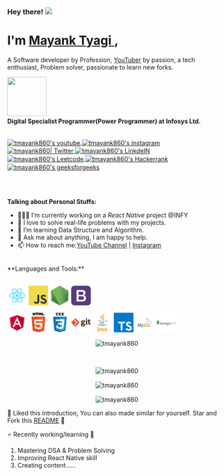 ### Hey there! <img src="https://user-images.githubusercontent.com/5679180/79618120-0daffb80-80be-11ea-819e-d2b0fa904d07.gif" width="27px">

# I'm <a align="center" href="https://tmayank860.github.io/MayankTyagi/"  target="_blank">Mayank Tyagi </a>,
A Software developer by Profession, <a href="http://youtube.com/mayanktyagi/" target="_blank">YouTuber</a> by passion, a tech enthusiast, Problem solver, passionate to learn new forks.

<img src="https://media.giphy.com/media/D0EjguuQzYr9m/giphy.gif" width="90px" height="90px"><br/><b>Digital Specialist Programmer(Power Programmer) at Infosys Ltd.</b>

<br/>
<a href="http://youtube.com/mayanktyagi/" target="_blank"> 
   <img align="center" alt="tmayank860's youtube" width="35px" src="https://cdn.jsdelivr.net/npm/simple-icons@v3/icons/youtube.svg" />
</a>
<a href="https://www.instagram.com/the_cs_guy_/" target="_blank"> 
   <img align="center" alt="tmayank860's instagram" width="35px" src="https://cdn.jsdelivr.net/npm/simple-icons@v3/icons/instagram.svg" />
</a>
<a href="https://twitter.com/tmayank860" target="_blank">
  <img align="center" alt="tmayank860| Twitter" width="22px" src="https://cdn.jsdelivr.net/npm/simple-icons@v3/icons/twitter.svg" />
</a> 
<a href="https://www.linkedin.com/in/tmayank860/" target="_blank">
  <img align="center" alt="tmayank860's LinkdeIN" width="35px" src="https://cdn.jsdelivr.net/npm/simple-icons@v3/icons/linkedin.svg" />
</a>

<a href="https://leetcode.com/tmayank860/" target="_blank">
  <img align="center" alt="tmayank860's Leetcode" width="22px" src="https://cdn.jsdelivr.net/npm/simple-icons@v3/icons/leetcode.svg" />
</a> 
<a href="https://www.hackerrank.com/tmayank860?hr_r=1" target="_blank"> 
   <img align="center" alt="tmayank860's Hackerrank" width="35px" src="https://cdn.jsdelivr.net/npm/simple-icons@v3/icons/hackerrank.svg" />
</a>
<a href="https://auth.geeksforgeeks.org/user/tmayank860/practice/" target="_blank"> 
   <img align="center" alt="tmayank860's geeksforgeeks" width="35px" src="https://cdn.jsdelivr.net/npm/simple-icons@v3/icons/geeksforgeeks.svg" />
</a>



<br><br>


<!--   <img align="right" alt="GIF" src="https://media.giphy.com/media/VTtANKl0beDFQRLDTh/giphy.gif" /> -->
  
**Talking about Personal Stuffs:**



- 👨🏻‍💻 I’m currently working on a <em>React Native</em> project @INFY
- 🌱 I love to solve real-life problems with my projects.
- 🤔 I’m learning Data Structure and Algorithm.
- 💬 Ask me about anything, I am happy to help.
- 📫 How to reach me:<a href="http://youtube.com/mayanktyagi/" target="_blank">YouTube Channel</a> |  <a href="https://www.instagram.com/the_cs_guy_/" target="_blank">Instagram</a>
<br>
**Languages and Tools:**
<br>
<br>

<code><img height="45" src="https://raw.githubusercontent.com/github/explore/80688e429a7d4ef2fca1e82350fe8e3517d3494d/topics/react/react.png"></code>
<code><img height="45" src="https://raw.githubusercontent.com/github/explore/80688e429a7d4ef2fca1e82350fe8e3517d3494d/topics/javascript/javascript.png"></code>
<code><img height="45" src="https://raw.githubusercontent.com/github/explore/80688e429a7d4ef2fca1e82350fe8e3517d3494d/topics/nodejs/nodejs.png"></code>
<code><img height="45" src="https://raw.githubusercontent.com/github/explore/80688e429a7d4ef2fca1e82350fe8e3517d3494d/topics/bootstrap/bootstrap.png"></code>

<code><img height="45" src="https://raw.githubusercontent.com/github/explore/80688e429a7d4ef2fca1e82350fe8e3517d3494d/topics/angular/angular.png"></code>
<code><img height="45" src="https://raw.githubusercontent.com/github/explore/80688e429a7d4ef2fca1e82350fe8e3517d3494d/topics/html/html.png"></code>
<code><img height="45" src="https://raw.githubusercontent.com/github/explore/80688e429a7d4ef2fca1e82350fe8e3517d3494d/topics/css/css.png"></code>
<code><img height="45" src="https://raw.githubusercontent.com/github/explore/80688e429a7d4ef2fca1e82350fe8e3517d3494d/topics/git/git.png"></code>
<code><img height="45" src="https://raw.githubusercontent.com/github/explore/80688e429a7d4ef2fca1e82350fe8e3517d3494d/topics/java/java.png"></code>
<code><img height="45" src="https://raw.githubusercontent.com/github/explore/80688e429a7d4ef2fca1e82350fe8e3517d3494d/topics/typescript/typescript.png"></code>
<code><img height="45" src="https://raw.githubusercontent.com/github/explore/80688e429a7d4ef2fca1e82350fe8e3517d3494d/topics/mysql/mysql.png"></code>
<code><img height="45" src="https://raw.githubusercontent.com/github/explore/80688e429a7d4ef2fca1e82350fe8e3517d3494d/topics/mongodb/mongodb.png"></code>
<br>

<p align="center"> <img src="https://komarev.com/ghpvc/?username=tmayank860" alt="tmayank860" /> </p>
 
 <br>
<!-- <img src="https://github-readme-stats.vercel.app/api?username=tmayank860&&show_icons=true&title_color=08fdd8&icon_color=bb2acf&text_color=ffffff&bg_color=242424" width="100%"/>  -->

<p align="center"> <img align="center" src="https://github-readme-stats.vercel.app/api?username=tmayank860&locale=en" alt="tmayank860" /></p>
<p align="center"> <img align="center" src="https://github-readme-stats.vercel.app/api/top-langs/?username=tmayank860&layout=compact&langs_count=8" alt="tmayank860" />

<p align="center"><img align="center" src="https://github-readme-streak-stats.herokuapp.com/?user=tmayank860" alt="tmayank860" /></p>
<!--[tmayank860 github stats](https://github-readme-stats.vercel.app/api?username=tmayank860&show_icons=true&hide_border=true)-->

:pushpin: Liked this introduction, You can also made similar for yourself. Star and Fork this [README](https://github.com/tmayank860/tmayank860) :pencil:

⭐️ Recently working/learning :rocket:
1. Mastering DSA & Problem Solving
2. Improving React Native skill
3. Creating content......

